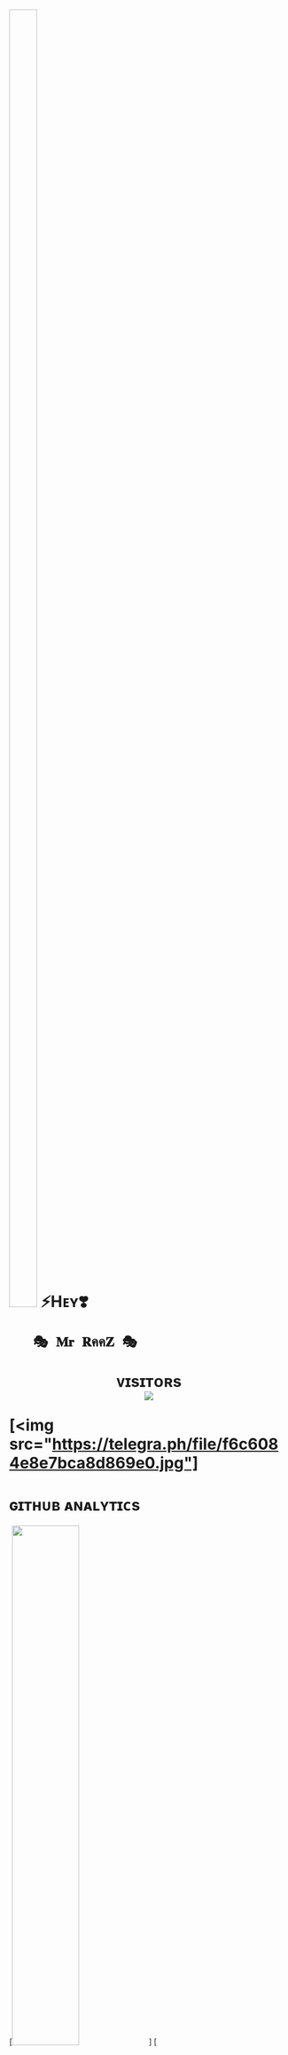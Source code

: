 <h1> <img  style="align-item" :"https://telegra.ph/file/f6c6084e8e7bca8d869e0.jpg" width="50px" height="60%"> ⚡Hᴇʏ❣️
      

       🎭 𝐌𝐫 𝐑คค𝐙 🎭
<p align="center">
    <b>ᴠɪsɪᴛᴏʀs</b><br>
   <img align="middle" src="https://profile-counter.glitch.me/BR4ND3D_K4M33N44/coun t.svg" />
</p>

[<img src="https://telegra.ph/file/f6c6084e8e7bca8d869e0.jpg"]

        
<h1> ɢɪᴛʜᴜʙ ᴀɴᴀʟʏᴛɪᴄs </h1>

[<img src="https://github-readme-stats.vercel.app/api?username=MrCODEX474&count_private=true&show_icons=true&theme=chartreuse-dark&custom_title=What%27s+the+craic?&include_all_commits=true&hide_border=true&bg_color=000000" width="49%">] [<img src="https://github-readme-streak-stats.herokuapp.com/?user=Op_CODEX&theme=chartreuse-dark&hide_border=True&bg_color=000000" width="49%">]

[<img src="https://github.com/MrCODEX474/P40F1L3/blob/master/resources/hr.gif"/>]

<h1> <img src="https://te.legra.ph/file/1f5f400d5a16ae3a89343.jpg" width="70px" style="border-radius: 50%"> ᴄᴏɴᴛᴀᴄᴛ ᴍᴇ </h1>

[<img src="https://te.legra.ph/file/3f6810f790713b26fe826.jpg" width="60px">](https://tg://openmessage?user_id=6123932615) [<img src="https://te.legra.ph/file/2a7a17fc66a8f5fe785c3.jpg" width="60px">](https://github.com/MrCODEX474) 




## Connect with Me

[![Github](https://img.shields.io/badge/-Github-181717?style=for-the-badge&logo=Github&logoColor=white)](https://github.com/MRH4CK3R474)
[![Instagram](https://img.shields.io/badge/instagram-2CA5E0?style=for-the-badge&logo=instagram&logoColor=red)](https://www.instagram.com/mr_raaj_474)


![Visitors](https://visitor-badge.laobi.icu/badge?page_id=Op_CODEX)￼Enter
